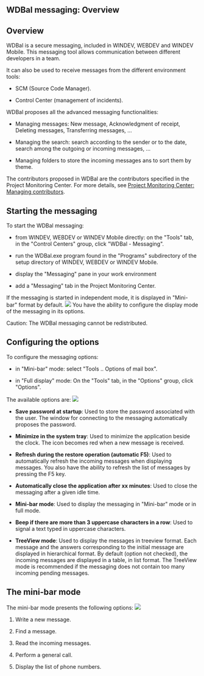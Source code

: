 


## WDBal messaging: Overview
			



<a name="NOTE1"></a>
<a name="NOTE1_1"></a>


## Overview
<a name="overview_ELTTEXTE000177"></a>
WDBal is a secure messaging, included in WINDEV, WEBDEV and WINDEV Mobile. This messaging tool allows communication between different developers in a team. 

It can also be used to receive messages from the different environment tools: 

- SCM (Source Code Manager). 

- Control Center (management of incidents). 




WDBal proposes all the advanced messaging functionalities: 

- Managing messages: New message, Acknowledgment of receipt, Deleting messages, Transferring messages, ...

- Managing the search: search according to the sender or to the date, search among the outgoing or incoming messages, ...

- Managing folders to store the incoming messages ans to sort them by theme.




The contributors proposed in WDBal are the contributors specified in the Project Monitoring Center. For more details, see [Project Monitoring Center: Managing contributors](../CCSuivi/3540703.md). 

<a name="NOTE2"></a>
<a name="NOTE2_1"></a>


## Starting the messaging
<a name="starting_the_messaging_ELTTEXTE000201"></a>
To start the WDBal messaging: 

- from WINDEV, WEBDEV or WINDEV Mobile directly: on the "Tools" tab, in the "Control Centers" group, click "WDBal - Messaging". 

- run the WDBal.exe program found in the "Programs" subdirectory of the setup directory of WINDEV, WEBDEV or WINDEV Mobile.

- display the "Messaging" pane in your work environment

- add a "Messaging" tab in the Project Monitoring Center. 




If the messaging is started in independent mode, it is displayed in "Mini-bar" format by default. ![](https://doc.pcsoft.fr/en-US/images/image.awp?langid=3&name=Messagerie_Presentation%20-%20HC%20N%B0001.gif)
You have the ability to configure the display mode of the messaging in its options. 

Caution: The WDBal messaging cannot be redistributed. 

<a name="NOTE3"></a>
<a name="NOTE3_1"></a>


## Configuring the options
<a name="configuring_the_options_ELTTEXTE000225"></a>
To configure the messaging options: 

- in "Mini-bar" mode: select "Tools .. Options of mail box".

- in "Full display" mode: On the "Tools" tab, in the "Options" group, click "Options". 




The available options are: ![](https://doc.pcsoft.fr/en-US/images/image.awp?langid=3&name=Messagerie_Presentation%20-%20HC%20N%B0002.gif)


- **Save password at startup**: Used to store the password associated with the user. The window for connecting to the messaging automatically proposes the password. 

- **Minimize in the system tray**: Used to minimize the application beside the clock. The icon becomes red when a new message is received. 

- **Refresh during the restore operation (automatic F5)**: Used to automatically refresh the incoming messages when displaying messages. You also have the ability to refresh the list of messages by pressing the F5 key. 

- **Automatically close the application after xx minutes**: Used to close the messaging after a given idle time.

- **Mini-bar mode**: Used to display the messaging in "Mini-bar" mode or in full mode. 

- **Beep if there are more than 3 uppercase characters in a row**: Used to signal a text typed in uppercase characters. 

- **TreeView mode**:  Used to display the messages in treeview format. Each message and the answers corresponding to the initial message are displayed in hierarchical format. By default (option not checked), the incoming messages are displayed in a table, in list format. The TreeView mode is recommended if the messaging does not contain too many incoming pending messages. 




<a name="NOTE4"></a>
<a name="NOTE4_1"></a>


## The mini-bar mode
<a name="the_minibar_mode_ELTTEXTE000249"></a>
The mini-bar mode presents the following options: ![](https://doc.pcsoft.fr/en-US/images/image.awp?langid=3&name=Messagerie_Presentation%20-%20HC%20N%B0001%201.gif)


1. Write a new message. 

2. Find a message. 

3. Read the incoming messages. 

4. Perform a general call. 

5. Display the list of phone numbers. 






